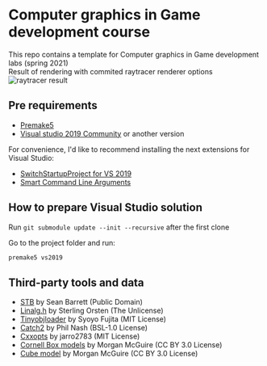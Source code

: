 # Computer graphics in Game development course

This repo contains a template for Computer graphics in Game development labs (spring 2021)  
Result of rendering with commited raytracer renderer options
![raytracer result](https://i.imgur.com/EQCevpV.png)
## Pre requirements

- [Premake5](https://premake.github.io/download.html#v5)
- [Visual studio 2019 Community](https://visualstudio.microsoft.com/ru/vs/community/) or another version

For convenience, I'd like to recommend installing the next extensions for Visual Studio:

- [SwitchStartupProject for VS 2019](https://marketplace.visualstudio.com/items?itemName=vs-publisher-141975.SwitchStartupProjectForVS2019)
- [Smart Command Line Arguments](https://marketplace.visualstudio.com/items?itemName=MBulli.SmartCommandlineArguments)

## How to prepare Visual Studio solution

Run `git submodule update --init --recursive` after the first clone

Go to the project folder and run:

```sh
premake5 vs2019
```

## Third-party tools and data

- [STB](https://github.com/nothings/stb) by Sean Barrett (Public Domain)
- [Linalg.h](https://github.com/sgorsten/linalg) by Sterling Orsten (The Unlicense)
- [Tinyobjloader](https://github.com/syoyo/tinyobjloader) by Syoyo Fujita (MIT License)
- [Catch2](https://github.com/catchorg/Catch2) by Phil Nash (BSL-1.0 License)
- [Cxxopts](https://github.com/jarro2783/cxxopts) by jarro2783 (MIT License)
- [Cornell Box models](https://casual-effects.com/g3d/data10/index.html#) by Morgan McGuire (CC BY 3.0 License)
- [Cube model](https://casual-effects.com/g3d/data10/index.html#) by Morgan McGuire (CC BY 3.0 License)

